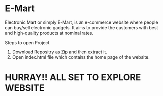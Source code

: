 # E-Mart
Electronic Mart or simply E-Mart, is an e-commerce website where people can buy/sell electronic gadgets. It aims to provide the customers with best and high-quality products at nominal rates.

Steps to open Project
1. Download Repositry as Zip and then extract it.
2. Open index.html file which contains the home page of the website.

# HURRAY!! ALL SET TO EXPLORE WEBSITE
